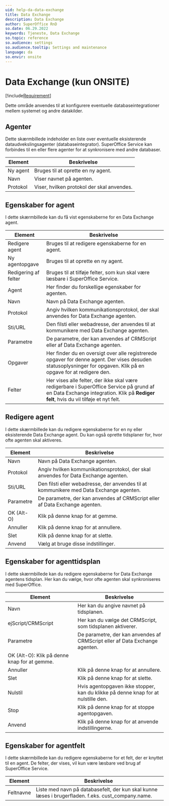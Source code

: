 ```yaml
---
uid: help-da-data-exchange
title: Data Exchange
description: Data Exchange
author: SuperOffice RnD
so.date: 06.29.2022
keywords: Tjeneste, Data Exchange
so.topic: reference
so.audience: settings
so.audience.tooltip: Settings and maintenance
language: da
so.envir: onsite
---
```


# Data Exchange (kun ONSITE)

[!include[Requirement](../../../../learn/includes/req-expander-services.md)]

Dette område anvendes til at konfigurere eventuelle databaseintegrationer mellem systemet og andre datakilder.

## Agenter

Dette skærmbillede indeholder en liste over eventuelle eksisterende dataudvekslingsagenter (databaseintegrator). SuperOffice Service kan forbindes til en eller flere agenter for at synkronisere med andre databaser.

| Element | Beskrivelse |
|---|---|
| Ny agent | Bruges til at oprette en ny agent. |
| Navn | Viser navnet på agenten. |
| Protokol | Viser, hvilken protokol der skal anvendes. |

## Egenskaber for agent

I dette skærmbillede kan du få vist egenskaberne for en Data Exchange agent.

| Element | Beskrivelse |
|---|---|
| Redigere agent | Bruges til at redigere egenskaberne for en agent. |
| Ny agentopgave | Bruges til at oprette en ny agent. |
| Redigering af felter | Bruges til at tilføje felter, som kun skal være læsbare i SuperOffice Service. |
| Agent | Her finder du forskellige egenskaber for agenten. |
| Navn | Navn på Data Exchange agenten. |
| Protokol | Angiv hvilken kommunikationsprotokol, der skal anvendes for Data Exchange agenten. |
| Sti/URL | Den filsti eller webadresse, der anvendes til at kommunikere med Data Exchange agenten. |
| Parametre | De parametre, der kan anvendes af CRMScript eller af Data Exchange agenten. |
| Opgaver | Her finder du en oversigt over alle registrerede opgaver for denne agent. Der vises desuden statusoplysninger for opgaven. Klik på en opgave for at redigere den. |
| Felter | Her vises alle felter, der ikke skal være redigerbare i SuperOffice Service på grund af en Data Exchange integration. Klik på **Rediger felt**, hvis du vil tilføje et nyt felt. |

## Redigere agent

I dette skærmbillede kan du redigere egenskaberne for en ny eller eksisterende Data Exchange agent. Du kan også oprette tidsplaner for, hvor ofte agenten skal aktiveres.

| Element | Beskrivelse |
|---|---|
| Navn | Navn på Data Exchange agenten. |
| Protokol | Angiv hvilken kommunikationsprotokol, der skal anvendes for Data Exchange agenten. |
| Sti/URL | Den filsti eller webadresse, der anvendes til at kommunikere med Data Exchange agenten. |
| Parametre | De parametre, der kan anvendes af CRMScript eller af Data Exchange agenten. |
| OK (Alt-O) | Klik på denne knap for at gemme. |
| Annuller | Klik på denne knap for at annullere. |
| Slet | Klik på denne knap for at slette. |
| Anvend | Vælg at bruge disse indstillinger. |

## Egenskaber for agenttidsplan

I dette skærmbillede kan du redigere egenskaberne for Data Exchange agentens tidsplan. Her kan du vælge, hvor ofte agenten skal synkroniseres med SuperOffice.

| Element | Beskrivelse |
|---|---|
| Navn | Her kan du angive navnet på tidsplanen. |
| ejScript/CRMScript | Her kan du vælge det CRMScript, som tidsplanen aktiverer. |
| Parametre | De parametre, der kan anvendes af CRMScript eller af Data Exchange agenten. |
| OK (Alt-O): Klik på denne knap for at gemme. |
| Annuller | Klik på denne knap for at annullere. |
| Slet | Klik på denne knap for at slette. |
| Nulstil | Hvis agentopgaven ikke stopper, kan du klikke på denne knap for at nulstille den. |
| Stop | Klik på denne knap for at stoppe agentopgaven. |
| Anvend | Klik på denne knap for at anvende indstillingerne. |

## Egenskaber for agentfelt

I dette skærmbillede kan du redigere egenskaberne for et felt, der er knyttet til en agent. De felter, der vises, vil kun være læsbare ved brug af SuperOffice Service.

| Element | Beskrivelse |
|---|---|
| Feltnavne | Liste med navn på databasefelt, der kun skal kunne læses i brugerfladen. f.eks. cust_company.name. |

<!-- Referenced links -->

<!-- Referenced images -->
